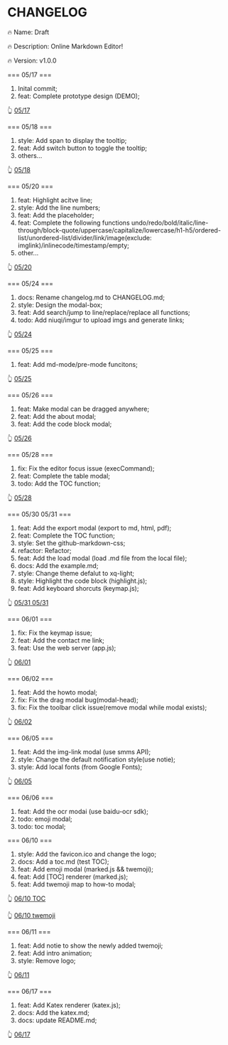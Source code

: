# CHANGELOG

🔥 Name: Draft

🔥 Description: Online Markdown Editor!

🔥 Version: v1.0.0

=== 05/17 ===

1. Inital commit;
2. feat: Complete prototype design (DEMO);

👆 [05/17](http://oppnkay27.bkt.clouddn.com/20180517152648931917150.png)

=== 05/18 ===

1. style: Add span to display the tooltip;
2. feat: Add switch button to toggle the tooltip;
3. others...

👆 [05/18](http://oppnkay27.bkt.clouddn.com/20180517152657143787069.png)

=== 05/20 ===

1. feat: Highlight acitve line;
2. style: Add the line numbers;
3. feat: Add the placeholder;
4. feat: Complete the following functions  undo/redo/bold/italic/line-through/block-quote/uppercase/capitalize/lowercase/h1-h5/ordered-list/unordered-list/divider/link/image(exclude: imglink)/inlinecode/timestamp/empty;
5. other...

👆 [05/20](http://oppnkay27.bkt.clouddn.com/20180520152680855740911.png)

=== 05/24 ===

1. docs: Rename changelog.md to CHANGELOG.md;
2. style: Design the modal-box;
3. feat: Add search/jump to line/replace/replace all functions;
4. todo: Add niuqi/imgur to upload imgs and generate links;

👆 [05/24](http://)

=== 05/25 ===

1. feat: Add md-mode/pre-mode funcitons;

👆 [05/25](http://)

=== 05/26 ===

1. feat: Make modal can be dragged anywhere;
2. feat: Add the about modal;
3. feat: Add the code block modal;

👆 [05/26](http://oppnkay27.bkt.clouddn.com/20180526152732882120264.png)

=== 05/28 ===

1. fix: Fix the editor focus issue (execCommand);
2. feat: Complete the table modal;
3. todo: Add the TOC function;

👆 [05/28](http://oppnkay27.bkt.clouddn.com/20180528152749719371370.png)

=== 05/30 05/31 ===

1. feat: Add the export modal (export to md, html, pdf);
2. feat: Complete the TOC function;
3. style: Set the github-markdown-css;
4. refactor: Refactor;
5. feat: Add the load modal (load .md file from the local file);
6. docs: Add the example.md;
7. style: Change theme defalut to xq-light;
8. style: Highlight the code block (highlight.js);
9. feat: Add keyboard shorcuts (keymap.js);

👆 [05/31 05/31](http://oppnkay27.bkt.clouddn.com/20180531152773614665604.png)

=== 06/01 ===

1. fix: Fix the keymap issue;
2. feat: Add the contact me link;
3. feat: Use the web server (app.js);

👆 [06/01](http://)

=== 06/02 ===

1. feat: Add the howto modal;
2. fix: Fix the drag modal bug(modal-head);
3. fix: Fix the toolbar click issue(remove modal while modal exists);

👆 [06/02](http://oppnkay27.bkt.clouddn.com/20180603152795597886462.png)

=== 06/05 ===

1. feat: Add the img-link modal (use smms API);
2. style: Change the default notification style(use notie);
3. style: Add local fonts (from Google Fonts);

👆 [06/05](http://oppnkay27.bkt.clouddn.com/20180603152795597886462.png)

=== 06/06 ===

1. feat: Add the ocr modai (use baidu-ocr sdk);
2. todo: emoji modal;
3. todo: toc modal;

=== 06/10 ===

1. style: Add the favicon.ico and change the logo;
2. docs: Add a toc.md (test TOC);
3. feat: Add emoji modal (marked.js && twemoji);
4. feat: Add [TOC] renderer (marked.js);
5. feat: Add twemoji map to how-to modal;

👆 [06/10 TOC](http://oppnkay27.bkt.clouddn.com/20180610152864268656570.png)

👆 [06/10 twemoji](http://oppnkay27.bkt.clouddn.com/20180610152864263041480.png)

=== 06/11 ===

1. feat: Add notie to show the newly added twemoji;
2. feat: Add intro animation;
3. style: Remove logo;

👆 [06/11](http://oppnkay27.bkt.clouddn.com/2018061115287076438376.png)

=== 06/17 ===

1. feat: Add Katex renderer (katex.js);
2. docs: Add the katex.md;
3. docs: update README.md;

👆 [06/17](http://oppnkay27.bkt.clouddn.com/20180617152922815974055.png)